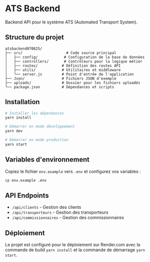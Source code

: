 # ATS Backend

Backend API pour le système ATS (Automated Transport System).

## Structure du projet

```
atsbackend070825/
├── src/                    # Code source principal
│   ├── config/            # Configuration de la base de données
│   ├── controllers/       # Contrôleurs pour la logique métier
│   ├── routes/           # Définition des routes API
│   ├── utils/            # Utilitaires et middleware
│   └── server.js         # Point d'entrée de l'application
├── Json/                 # Fichiers JSON d'exemple
├── uploads/              # Dossier pour les fichiers uploadés
└── package.json          # Dépendances et scripts
```

## Installation

```bash
# Installer les dépendances
yarn install

# Démarrer en mode développement
yarn dev

# Démarrer en mode production
yarn start
```

## Variables d'environnement

Copiez le fichier `env.example` vers `.env` et configurez vos variables :

```bash
cp env.example .env
```

## API Endpoints

- `/api/clients` - Gestion des clients
- `/api/transporteurs` - Gestion des transporteurs
- `/api/commissionnaires` - Gestion des commissionnaires

## Déploiement

Le projet est configuré pour le déploiement sur Render.com avec la commande de build `yarn install` et la commande de démarrage `yarn start`.
